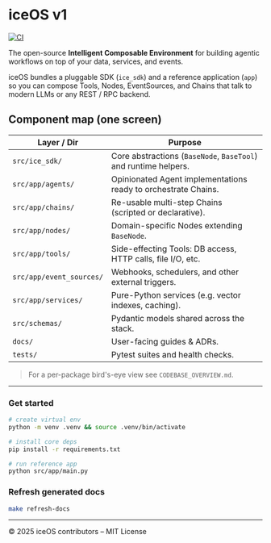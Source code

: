 # iceOS v1
[![CI](https://github.com/stef-writes/iceOSv1-A-/actions/workflows/ci.yml/badge.svg)](https://github.com/stef-writes/iceOSv1-A-/actions/workflows/ci.yml)

The open-source **Intelligent Composable Environment** for building agentic workflows on top of your data, services, and events.

iceOS bundles a pluggable SDK (`ice_sdk`) and a reference application (`app`) so you can compose Tools, Nodes, EventSources, and Chains that talk to modern LLMs or any REST / RPC backend.

## Component map (one screen)

| Layer / Dir | Purpose |
| ----------- | ------- |
| `src/ice_sdk/` | Core abstractions (`BaseNode`, `BaseTool`) and runtime helpers. |
| `src/app/agents/` | Opinionated Agent implementations ready to orchestrate Chains. |
| `src/app/chains/` | Re-usable multi-step Chains (scripted or declarative). |
| `src/app/nodes/` | Domain-specific Nodes extending `BaseNode`. |
| `src/app/tools/` | Side-effecting Tools: DB access, HTTP calls, file I/O, etc. |
| `src/app/event_sources/` | Webhooks, schedulers, and other external triggers. |
| `src/app/services/` | Pure-Python services (e.g. vector indexes, caching). |
| `src/schemas/` | Pydantic models shared across the stack. |
| `docs/` | User-facing guides & ADRs. |
| `tests/` | Pytest suites and health checks. |

> For a per-package bird's-eye view see `CODEBASE_OVERVIEW.md`.

---

### Get started

```bash
# create virtual env
python -m venv .venv && source .venv/bin/activate

# install core deps
pip install -r requirements.txt

# run reference app
python src/app/main.py
```

### Refresh generated docs

```bash
make refresh-docs
```

---

© 2025 iceOS contributors – MIT License 